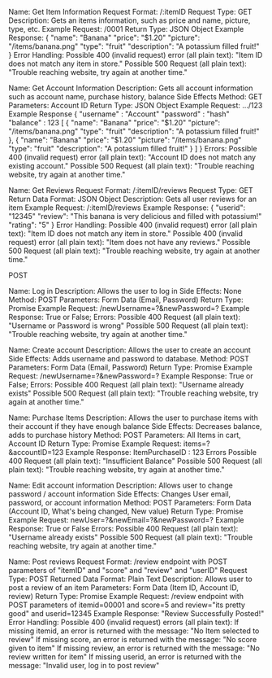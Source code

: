 Name: Get Item Information
Request Format: /:itemID
Request Type: GET
Description: Gets an items information, such as price and name, picture, type, etc.
Example Request: /0001
Return Type: JSON Object
Example Response:
{
  "name": "Banana"
  "price": "$1.20"
  "picture": "/items/banana.png"
  "type": "fruit"
  "description": "A potassium filled fruit!"
}
Error Handling:
Possible 400 (invalid request) error (all plain text):
  "Item ID does not match any item in store."
Possible 500 Request (all plain text):
  "Trouble reaching website, try again at another time."

Name: Get Account Information
Description: Gets all account information such as account name, purchase history, balance
Side Effects
Method: GET
Parameters: Account ID
Return Type: JSON Object
Example Request: .../123 
Example Response
{
  "username" : "Account"
  "password" : "hash"
  "balance" : 123
  [
    {
      "name": "Banana"
      "price": "$1.20"
      "picture": "/items/banana.png"
      "type": "fruit"
      "description": "A potassium filled fruit!"
    },
    {
      "name": "Banana"
      "price": "$1.20"
      "picture": "/items/banana.png"
      "type": "fruit"
      "description": "A potassium filled fruit!"
    }
  ]
}
Errors: 
  Possible 400 (invalid request) error (all plain text):
    "Account ID does not match any existing account."
  Possible 500 Request (all plain text):
    "Trouble reaching website, try again at another time."

Name: Get Reviews
Request Format: /:itemID/reviews
Request Type: GET
Return Data Format: JSON Object
Description: Gets all user reviews for an item
Example Request: /:itemID/reviews
Example Response:
{
  "userid": "12345"
  "review": "This banana is very delicious and filled with potassium!"
  "rating": "5"
}
Error Handling:
Possible 400 (invalid request) error (all plain text):
  "Item ID does not match any item in store."
Possible 400 (invalid request) error (all plain text):
  "Item does not have any reviews."
Possible 500 Request (all plain text):
  "Trouble reaching website, try again at another time."


POST

Name: Log in 
Description: Allows the user to log in 
Side Effects: None
Method: POST
Parameters: Form Data (Email, Password)
Return Type: Promise
Example Request: /newUsername=?&newPassword=?
Example Response: True or False;
Errors:
Possible 400 Request (all plain text):
  "Username or Password is wrong"
Possible 500 Request (all plain text):
  "Trouble reaching website, try again at another time."

Name: Create account
Description: Allows the user to create an account
Side Effects: Adds username and password to database.
Method: POST
Parameters: Form Data (Email, Password)
Return Type: Promise
Example Request: /newUsername=?&newPassword=?
Example Response: True or False;
Errors:
Possible 400 Request (all plain text):
  "Username already exists"
Possible 500 Request (all plain text):
  "Trouble reaching website, try again at another time."



Name: Purchase Items
Description: Allows the user to purchase items with their account if they have enough balance
Side Effects: Decreases balance, adds to purchase history
Method: POST
Parameters: All Items in cart, Account ID
Return Type: Promise
Example Request: items=?&accountID=123
Example Response: ItemPurchaseID : 123
Errors
Possible 400 Request (all plain text):
  "Insufficient Balance"
Possible 500 Request (all plain text):
  "Trouble reaching website, try again at another time."


Name: Edit account information
Description: Allows user to change password / account information
Side Effects: Changes User email, password, or account information
Method: POST
Parameters: Form Data (Account ID, What's being changed, New value)
Return Type: Promise
Example Request: newUser=?&newEmail=?&newPassword=?
Example Response: True or False
Errors:
Possible 400 Request (all plain text):
  "Username already exists"
Possible 500 Request (all plain text):
  "Trouble reaching website, try again at another time."


Name: Post reviews
Request Format: /review endpoint with POST parameters of "itemID" and "score" and "review" and "userID"
Request Type: POST
Returned Data Format: Plain Text
Description: Allows user to post a review of an item
Parameters: Form Data (Item ID, Account ID, review)
Return Type: Promise
Example Request: /review endpoint with POST parameters of itemid=00001 and score=5 and review="its pretty good" and userid=12345
Example Response: "Review Successfully Posted!"
Error Handling:
Possible 400 (invalid request) errors (all plain text):
  If missing itemid, an error is returned with the message: "No Item selected to review"
  If missing score, an error is returned with the message: "No score given to item"
  If missing review, an error is returned with the message: "No review written for item"
  If missing userid, an error is returned with the message: "Invalid user, log in to post review"

